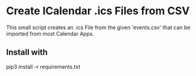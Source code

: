 # Create ICalendar .ics Files from CSV

This small script creates an .ics File from the given 'events.csv' that can be imported from most Calendar Apps.

## Install with

pip3 install -r requirements.txt
